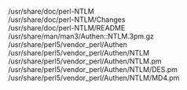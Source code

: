 /usr/share/doc/perl-NTLM  
/usr/share/doc/perl-NTLM/Changes  
/usr/share/doc/perl-NTLM/README  
/usr/share/man/man3/Authen::NTLM.3pm.gz  
/usr/share/perl5/vendor\_perl/Authen  
/usr/share/perl5/vendor\_perl/Authen/NTLM  
/usr/share/perl5/vendor\_perl/Authen/NTLM.pm  
/usr/share/perl5/vendor\_perl/Authen/NTLM/DES.pm  
/usr/share/perl5/vendor\_perl/Authen/NTLM/MD4.pm  
